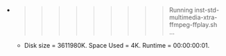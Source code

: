 * >>>>>>>>> Running inst-std-multimedia-xtra-ffmpeg-ffplay.sh ...
  * Disk size = 3611980K. Space Used = 4K. Runtime = 00:00:00:01.
